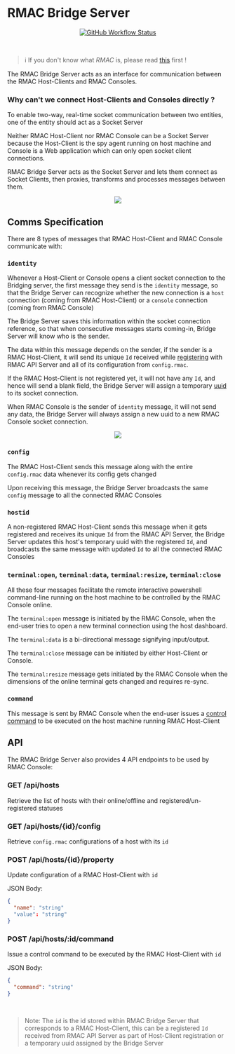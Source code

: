 # RMAC Bridge Server

<p align="center">
<a href="https://github.com/saurabh-prosoft/rmac/actions/workflows/build-console-deploy-bridge.yml">
<img alt="GitHub Workflow Status" src="https://img.shields.io/github/actions/workflow/status/saurabh-prosoft/rmac/build-console-deploy-bridge.yml?branch=main&label=Build%20%26%20Deploy&logo=data%3Aimage%2Fpng%3Bbase64%2CiVBORw0KGgoAAAANSUhEUgAAABAAAAAQEAYAAABPYyMiAAAABGdBTUEAALGPC%2FxhBQAAACBjSFJNAAB6JgAAgIQAAPoAAACA6AAAdTAAAOpgAAA6mAAAF3CculE8AAAABmJLR0QAAAAAAAD5Q7t%2FAAAACXBIWXMAAABgAAAAYADwa0LPAAAAB3RJTUUH5gUKFyETutzc4wAABApJREFUSMedlH1M1WUUxz%2Fnd2HGVsyLeMk%2F2HRo%2BgerSeIE3eRNJoo01Li6xaw1UAspV7zNF0Rteq9by%2BlUslUiMzEvKPEiV2DpFJZbOcNcGBW5ZclVzIGIee%2Fv9Ede2rjdXev717Nn55zP95zn2RHGqazMtV21qYk2%2BQjS02nTU9DdbZi%2BPigq2jUlL0%2Fk2jX%2Bo8oW1TtVV63CrfGwezefyh%2BwZ4%2BMD6xIa5ipmpTkazF9cOaMVOKAyEiW4oGBAWOGz4rGx%2B%2BakmcXw%2BMJBnxLG1R14sSnEsxXUZeLTHKQtLSxgNucgP5%2Bo%2FQb14hqc3PFFtf7qvPn7%2BrM7RXp7qaATLSoaCyhmclgs%2Fm%2BCvsFVq8O1XF4%2FqPPwWqlHjuycGFAwA15ESoqDHmJLZCSYj7NILS2lpe74lULC6nmPCxbNj5PjukpJCYmGPjdV%2BqdatpshtNyFRobOcQDsFhok40wOoqbRrSz03F2eanI8eNheFmHdnUxyLdIRobCbKiulipA%2FoUwTXrBag0O1mGko0P28gLEx%2FMsL6OtrUaUzEDy88053iXg9XKZIwCG7pZRpLiYJj6AW7dCfyf9ENavL%2Fv5ZKPq1q2gqipiydSpcPq0H6x2sqClZWRmxPeQm%2Fv3096543Dm2cW4d29sov7DOwlfJKgZHW2Z%2FucpJC9P6ogFm00iCQerVd%2BgDoqLA%2Fys03CorDQ%2Blj7o6PDlMws2bHjQFzEdXbNm35Ilz4nx8GGwdoQnVLn95HU1S0p0qvQgTmfAXEpxwbZtzkkrjolUVT1p3ZAGSnc2rFVz7lzLQ3MmEh6u1zUbTU4OZsQ%2FEce0lTki27f%2FbwMl5%2BsnqSYkGHF6Fc6epVnS0AkTKPBdQ7Kz6TTeRBcswE06smNHQOFGKYf9%2BxnRGXD3rllAJzowYHnddwTq6vx7JMCAv2MZMksRt5tZHISbN3UpI%2BjFi%2FIJUYjdbgwTBVlZZgp9aGpqMCMB%2BmehRUFqqhEK7PUxgmZlSTuVSGwsg7wGpumbYPSijx450lccEGPnTi5wC%2FbtC2ng8UIzEyyz0b17jfIvXTfUTEwMBg4b4hAcPMgVhmHePH3GcKKZmc7NudViXLo0VvgC62FwMAD4q3wGtbXUyVy0sJAoLsPQEFWSA0lJhuYyDDU1lLMFIiMlw5eI5uSMgX%2FnByQ5OSj4sfQ9ItDbtwPuRW2o2%2B3oXx4rxuHD1OgxWLxY5%2BjXyLlzUtbjmqOmx0MtFUh0NHGyGb1%2Fnx%2B1CfF6Q4H9qvjtRJ2akyebGZb9SE8P2bwNMTFjHT8GO75b%2BZNIV5c%2Fz5ArrEWKiuhmEXg83NM2pL9fG3QjmpERCuyX%2F1drqRyA1FRqeB5tbyeOZRAWpkflKmzaND7vL7TQ7bt9WJJoAAAAJXRFWHRkYXRlOmNyZWF0ZQAyMDIyLTA1LTEwVDIzOjMzOjE5KzAwOjAw7KPZpwAAACV0RVh0ZGF0ZTptb2RpZnkAMjAyMi0wNS0xMFQyMzozMzoxOSswMDowMJ3%2BYRsAAAAASUVORK5CYII%3D&style=flat-square">
</a>
</p>

<br/>

> :information_source: If you don't know what _RMAC_ is, please read [this](https://github.com/saurabh-prosoft/rmac#readme) first !

The RMAC Bridge Server acts as an interface for communication between the RMAC Host-Clients and RMAC Consoles.

### Why can't we connect Host-Clients and Consoles directly ?

To enable two-way, real-time socket communication between two entities, one of the entity should act as a Socket Server

Neither RMAC Host-Client nor RMAC Console can be a Socket Server because the Host-Client is the spy agent running on host machine and Console is a Web application which can only open socket client connections.

RMAC Bridge Server acts as the Socket Server and lets them connect as Socket Clients, then proxies, transforms and processes messages between them.

<p align="center">
<img src="https://raw.githubusercontent.com/saurabh-prosoft/saurabh-prosoft.github.io/readme-resources/resource/rmac-bridge-server.png" />
</p>

## Comms Specification

There are 8 types of messages that RMAC Host-Client and RMAC Console communicate with:

### `identity`

Whenever a Host-Client or Console opens a client socket connection to the Bridging server, the first message they send is the `identity` message, so that the Bridge Server can recognize whether the new connection is a `host` connection (coming from RMAC Host-Client) or a `console` connection (coming from RMAC Console)

The Bridge Server saves this information within the socket connection reference, so that when consecutive messages starts coming-in, Bridge Server will know who is the sender.

The data within this message depends on the sender, if the sender is a RMAC Host-Client, it will send its unique `Id` received while [registering](https://github.com/saurabh-prosoft/rmac/tree/main/api-server#registration) with RMAC API Server and all of its configuration from `config.rmac`.

If the RMAC Host-Client is not registered yet, it will not have any `Id`, and hence will send a blank field, the Bridge Server will assign a temporary [uuid](https://en.wikipedia.org/wiki/Universally_unique_identifier) to its socket connection.

When RMAC Console is the sender of `identity` message, it will not send any data, the Bridge Server will always assign a new uuid to a new RMAC Console socket connection.

<p align="center">
<img src="https://raw.githubusercontent.com/saurabh-prosoft/saurabh-prosoft.github.io/readme-resources/resource/rmac-bridge-server-identity.png" />
</p>

### `config`

The RMAC Host-Client sends this message along with the entire `config.rmac` data whenever its config gets changed

Upon receiving this message, the Bridge Server broadcasts the same `config` message to all the connected RMAC Consoles

### `hostid`

A non-registered RMAC Host-Client sends this message when it gets registered and receives its unique `Id` from the RMAC API Server, the Bridge Server updates this host's temporary uuid with the registered `Id`, and broadcasts the same message with updated `Id` to all the connected RMAC Consoles

### `terminal:open`, `terminal:data`, `terminal:resize`, `terminal:close`

All these four messages facilitate the remote interactive powershell command-line running on the host machine to be controlled by the RMAC Console online.

The `terminal:open` message is initiated by the RMAC Console, when the end-user tries to open a new terminal connection using the host dashboard.

The `terminal:data` is a bi-directional message signifying input/output.

The `terminal:close` message can be initiated by either Host-Client or Console.

The `terminal:resize` message gets initiated by the RMAC Console when the dimensions of the online terminal gets changed and requires re-sync.

### `command`

This message is sent by RMAC Console when the end-user issues a [control command](https://github.com/saurabh-prosoft/rmac/tree/main/api-server#control-commands-buffer) to be executed on the host machine running RMAC Host-Client

## API

The RMAC Bridge Server also provides 4 API endpoints to be used by RMAC Console:

### GET /api/hosts

Retrieve the list of hosts with their online/offline and registered/un-registered statuses

### GET /api/hosts/{id}/config

Retrieve `config.rmac` configurations of a host with its `id`

### POST /api/hosts/{id}/property

Update configuration of a RMAC Host-Client with `id`

JSON Body:

```json
{
  "name": "string"
  "value": "string"
}
```

### POST /api/hosts/:id/command

Issue a control command to be executed by the RMAC Host-Client with `id`

JSON Body:

```json
{
  "command": "string"
}
```

<br/>

> Note: The `id` is the id stored within RMAC Bridge Server that corresponds to a RMAC Host-Client, this can be a registered `Id` received from RMAC API Server as part of Host-Client registration or a temporary uuid assigned by the Bridge Server
